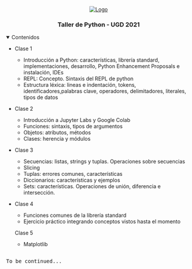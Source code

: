<!-- PROJECT LOGO -->
<br />
<p align="center">
  <a href="https://www.python.org">
    <img src="https://www.python.org/static/community_logos/python-logo.png" alt="Logo">
  </a>

  <h3 align="center">Taller de Python - UGD 2021</h3>
</p>

<!-- TABLE OF CONTENTS -->
<details open="open">
  <summary>Contenidos</summary>
  <ul>
    <li>
      <p>Clase 1</p>
      <ul>
        <li>Introducción a Python: características, librería standard, implementaciones, desarrollo, Python Enhancement Proposals e instalación, IDEs</li>
        <li>REPL: Concepto. Sintaxis del REPL de python</li>
        <li>Estructura léxica: lineas e indentación, tokens, identificadores,palabras clave, operadores, delimitadores, literales, tipos de datos</li>
      </ul>
    </li>
<li>
<p>Clase 2</p>
<ul>
<li>Introducción a Jupyter Labs y Google Colab</li>
<li>Funciones: sintaxis, tipos de argumentos</li>
<li>Objetos: atributos, métodos</li>
<li>Clases: herencia y módulos</li>
</ul>
</li>
<li>
<p>Clase 3</p>
<ul>
<li>Secuencias: listas, strings y tuplas. Operaciones sobre secuencias</li>
<li>Slicing</li>
<li>Tuplas: errores comunes, características</li>
<li>Diccionarios:  características y ejemplos</li>
<li>Sets: características. Operaciones de unión, diferencia e
intersección.</li>
</li>
</ul>
<li>
<p>Clase 4</p>
<ul>
<li>Funciones comunes de la librería standard</li>
<li>Ejercicio práctico integrando conceptos vistos hasta el momento</li>
</li>
</ul>
<p>Clase 5</p>
<ul>
<li>Matplotlib</li>
</ul>
</li>
</ul>

<pre>

To be continued...

</pre>

</details>

